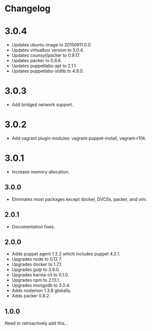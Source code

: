 # Changelog

# 3.0.4

- Updates ubuntu image to 20150911.0.0.
- Updates virtualbox version to 5.0.4.
- Updates counsyl/packer to 0.9.17.
- Updates packer to 0.8.6.
- Updates puppetlabs-apt to 2.1.1.
- Updates puppetlabs-stdlib to 4.9.0.

# 3.0.3

- Add bridged network support.

# 3.0.2

- Add vagrant plugin modules: vagrant-puppet-install, vagrant-r10k.

# 3.0.1

- Increase memory allocation.

## 3.0.0

- Eliminates most packages except docker, DVCSs, packer, and vim.

## 2.0.1

- Documentation fixes.

## 2.0.0

- Adds puppet agent 1.2.2 which includes puppet 4.2.1.
- Upgrades node to 0.12.7.
- Upgrades docker to 1.7.1.
- Upgrades gulp to 3.9.0.
- Upgrades karma-cli to 0.1.0.
- Upgrades npm to 2.13.1.
- Upgrades mongodb to 3.0.4.
- Adds nodemon 1.3.8 globally.
- Adds packer 0.8.2.

## 1.0.0

Need to retroactively add this...